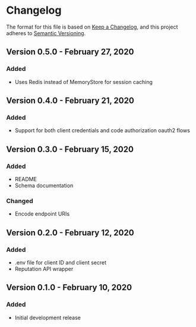 # Changelog

The format for this file is based on [Keep a Changelog](https://keepachangelog.com/en/1.0.0/),
and this project adheres to [Semantic Versioning](https://semver.org/spec/v2.0.0.html).

## Version 0.5.0 - February 27, 2020

### Added

- Uses Redis instead of MemoryStore for session caching

## Version 0.4.0 - February 21, 2020

### Added

- Support for both client credentials and code authorization oauth2 flows

## Version 0.3.0 - February 15, 2020

### Added

- README
- Schema documentation

### Changed

- Encode endpoint URIs

## Version 0.2.0 - February 12, 2020

### Added

- .env file for client ID and client secret
- Reputation API wrapper

## Version 0.1.0 - February 10, 2020

### Added

- Initial development release
